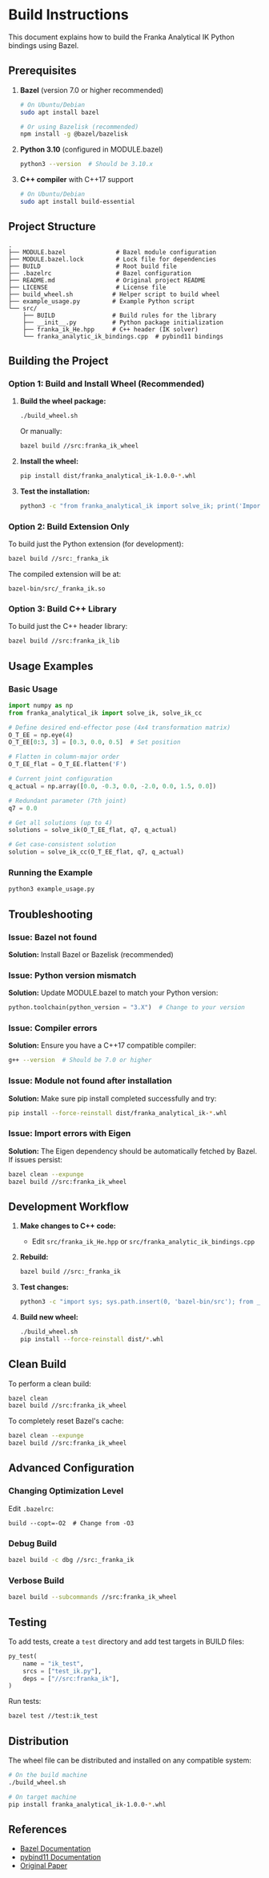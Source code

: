 # Build Instructions

This document explains how to build the Franka Analytical IK Python bindings using Bazel.

## Prerequisites

1. **Bazel** (version 7.0 or higher recommended)
   ```bash
   # On Ubuntu/Debian
   sudo apt install bazel
   
   # Or using Bazelisk (recommended)
   npm install -g @bazel/bazelisk
   ```

2. **Python 3.10** (configured in MODULE.bazel)
   ```bash
   python3 --version  # Should be 3.10.x
   ```

3. **C++ compiler** with C++17 support
   ```bash
   # On Ubuntu/Debian
   sudo apt install build-essential
   ```

## Project Structure

```
.
├── MODULE.bazel              # Bazel module configuration
├── MODULE.bazel.lock         # Lock file for dependencies
├── BUILD                     # Root build file
├── .bazelrc                  # Bazel configuration
├── README.md                 # Original project README
├── LICENSE                   # License file
├── build_wheel.sh           # Helper script to build wheel
├── example_usage.py         # Example Python script
└── src/
    ├── BUILD                # Build rules for the library
    ├── __init__.py          # Python package initialization
    ├── franka_ik_He.hpp     # C++ header (IK solver)
    └── franka_analytic_ik_bindings.cpp  # pybind11 bindings
```

## Building the Project

### Option 1: Build and Install Wheel (Recommended)

1. **Build the wheel package:**
   ```bash
   ./build_wheel.sh
   ```
   
   Or manually:
   ```bash
   bazel build //src:franka_ik_wheel
   ```

2. **Install the wheel:**
   ```bash
   pip install dist/franka_analytical_ik-1.0.0-*.whl
   ```

3. **Test the installation:**
   ```bash
   python3 -c "from franka_analytical_ik import solve_ik; print('Import successful!')"
   ```

### Option 2: Build Extension Only

To build just the Python extension (for development):

```bash
bazel build //src:_franka_ik
```

The compiled extension will be at:
```
bazel-bin/src/_franka_ik.so
```

### Option 3: Build C++ Library

To build just the C++ header library:

```bash
bazel build //src:franka_ik_lib
```

## Usage Examples

### Basic Usage

```python
import numpy as np
from franka_analytical_ik import solve_ik, solve_ik_cc

# Define desired end-effector pose (4x4 transformation matrix)
O_T_EE = np.eye(4)
O_T_EE[0:3, 3] = [0.3, 0.0, 0.5]  # Set position

# Flatten in column-major order
O_T_EE_flat = O_T_EE.flatten('F')

# Current joint configuration
q_actual = np.array([0.0, -0.3, 0.0, -2.0, 0.0, 1.5, 0.0])

# Redundant parameter (7th joint)
q7 = 0.0

# Get all solutions (up to 4)
solutions = solve_ik(O_T_EE_flat, q7, q_actual)

# Get case-consistent solution
solution = solve_ik_cc(O_T_EE_flat, q7, q_actual)
```

### Running the Example

```bash
python3 example_usage.py
```

## Troubleshooting

### Issue: Bazel not found
**Solution:** Install Bazel or Bazelisk (recommended)

### Issue: Python version mismatch
**Solution:** Update MODULE.bazel to match your Python version:
```python
python.toolchain(python_version = "3.X")  # Change to your version
```

### Issue: Compiler errors
**Solution:** Ensure you have a C++17 compatible compiler:
```bash
g++ --version  # Should be 7.0 or higher
```

### Issue: Module not found after installation
**Solution:** Make sure pip install completed successfully and try:
```bash
pip install --force-reinstall dist/franka_analytical_ik-*.whl
```

### Issue: Import errors with Eigen
**Solution:** The Eigen dependency should be automatically fetched by Bazel. If issues persist:
```bash
bazel clean --expunge
bazel build //src:franka_ik_wheel
```

## Development Workflow

1. **Make changes to C++ code:**
   - Edit `src/franka_ik_He.hpp` or `src/franka_analytic_ik_bindings.cpp`

2. **Rebuild:**
   ```bash
   bazel build //src:_franka_ik
   ```

3. **Test changes:**
   ```bash
   python3 -c "import sys; sys.path.insert(0, 'bazel-bin/src'); from _franka_ik import solve_ik"
   ```

4. **Build new wheel:**
   ```bash
   ./build_wheel.sh
   pip install --force-reinstall dist/*.whl
   ```

## Clean Build

To perform a clean build:

```bash
bazel clean
bazel build //src:franka_ik_wheel
```

To completely reset Bazel's cache:

```bash
bazel clean --expunge
bazel build //src:franka_ik_wheel
```

## Advanced Configuration

### Changing Optimization Level

Edit `.bazelrc`:
```
build --copt=-O2  # Change from -O3
```

### Debug Build

```bash
bazel build -c dbg //src:_franka_ik
```

### Verbose Build

```bash
bazel build --subcommands //src:franka_ik_wheel
```

## Testing

To add tests, create a `test` directory and add test targets in BUILD files:

```python
py_test(
    name = "ik_test",
    srcs = ["test_ik.py"],
    deps = ["//src:franka_ik"],
)
```

Run tests:
```bash
bazel test //test:ik_test
```

## Distribution

The wheel file can be distributed and installed on any compatible system:

```bash
# On the build machine
./build_wheel.sh

# On target machine
pip install franka_analytical_ik-1.0.0-*.whl
```

## References

- [Bazel Documentation](https://bazel.build/docs)
- [pybind11 Documentation](https://pybind11.readthedocs.io/)
- [Original Paper](paper_preprint.pdf)